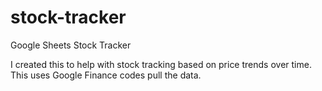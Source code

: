 # stock-tracker
Google Sheets Stock Tracker

I created this to help with stock tracking based on price trends over time. This uses Google Finance codes pull the data.

